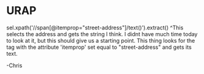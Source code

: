 URAP
====
sel.xpath('//span[@itemprop="street-address"]/text()').extract()
^This selects the address and gets the string I think.
I didnt have much time today to look at it, but this should give us a starting point.
This thing looks for the <span> tag with the attribute 'itemprop' set equal to "street-address" and
gets its text.

-Chris
